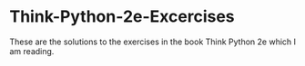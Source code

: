 # Think-Python-2e-Excercises
These are the solutions to the exercises in the book Think Python 2e which I am reading.
